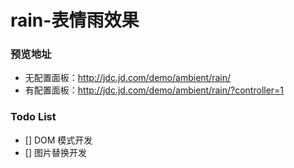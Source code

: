 # rain-表情雨效果

### 预览地址
- 无配置面板：http://jdc.jd.com/demo/ambient/rain/
- 有配置面板：http://jdc.jd.com/demo/ambient/rain/?controller=1

### Todo List
- [] DOM 模式开发
- [] 图片替换开发
